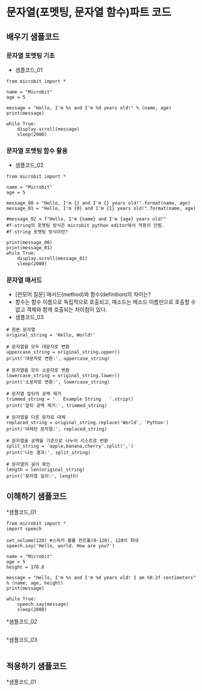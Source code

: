 # 문자열(포멧팅, 문자열 함수)파트 코드
## 배우기 샘플코드
### 문자열 포멧팅 기초
* 샘플코드_01
```
from microbit import *

name = "Microbit"
age = 5

message = "Hello, I'm %s and I'm %d years old!" % (name, age)
print(message)

while True:
    display.scroll(message)
    sleep(2000)
```

### 문자열 포멧팅 함수 활용
* 샘플코드_02
```
from microbit import *

name = "Microbit"
age = 5

message_00 = "Hello, I'm {} and I'm {} years old!".format(name, age)
message_01 = "Hello, I'm {0} and I'm {1} years old!".format(name, age)

#message_02 = f"Hello, I'm {name} and I'm {age} years old!"
#f-string의 포멧팅 방식은 microbit python editor에서 적용이 안됨.
#f-string 포멧팅 방식아란?

print(message_00)
print(message_01)
while True:
    display.scroll(message_01)
    sleep(2000)
```

### 문자열 매서드
* [런모어 질문] 매서드(method)와 함수(definition)의 차이는?
* 함수는 함수 이름으로 독립적으로 호출되고, 메소드는 메소드 이름만으로 호출할 수 없고 객체와 함께 호출되는 차이점이 있다.
* 샘플코드_03
```
# 원본 문자열
original_string = 'Hello, World!'

# 문자열을 모두 대문자로 변환
uppercase_string = original_string.upper()
print('대문자로 변환:', uppercase_string)

# 문자열을 모두 소문자로 변환
lowercase_string = original_string.lower()
print('소문자로 변환:', lowercase_string)

# 문자열 앞뒤의 공백 제거
trimmed_string = '   Example String   '.strip()
print('앞뒤 공백 제거:', trimmed_string)

# 문자열을 다른 문자로 대체
replaced_string = original_string.replace('World', 'Python')
print('대체된 문자열:', replaced_string)

# 문자열을 공백을 기준으로 나누어 리스트로 변환
split_string = 'apple,banana,cherry'.split(',')
print('나눈 결과:', split_string)

# 문자열의 길이 확인
length = len(original_string)
print('문자열 길이:', length)

```

## 이해하기 샘플코드
*샘플코드_01
```
from microbit import *
import speech

set_volume(128) #스피커 볼륨 컨트롤(0-128), 128이 최대
speech.say('Hello, world. How are you?')

name = "Microbit"
age = 5
height = 178.8

message = "Hello, I'm %s and I'm %d years old! I am %0.2f centimeters" % (name, age, height)
print(message)

while True:
    speech.say(message)
    sleep(2000)
```

*샘플코드_02
```
```

*샘플코드_03
```
```

## 적용하기 샘플코드
*샘플코드_01
```
```
